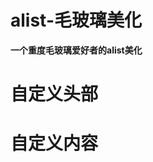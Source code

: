 # alist-毛玻璃美化
一个重度毛玻璃爱好者的alist美化
# 自定义头部
<meta charset="UTF-8">
<meta name="viewport" content="width=device-width, initial-scale=1.0">
<meta name="description" content="网站描述">
<meta name="keywords" content="网站关键词">
<meta name="robots" content="index, follow">
<meta property="og:site_name" content="网站名称">
<meta property="og:image" content="网站logoURL">
<!--Alist V3建议添加的，已经默认添加了，如果你的没有建议加上-->  
<script src="https://polyfill.alicdn.com/v3/polyfill.min.js?features=String.prototype.replaceAll"></script>
<!-- 引入图标-->
<link rel="stylesheet" href="https://cdn.bootcdn.net/ajax/libs/font-awesome/4.7.0/css/font-awesome.min.css">
<style>
  /*去掉底部*/
  .footer {
    display: none !important;
  }
  /*白天背景图*/
  .hope-ui-light {
    background-image: url("背景图url") !important;
    background-repeat: no-repeat;
    background-size: cover;
    background-attachment: fixed;
    background-position-x: center;
  }
  /*夜间背景图*/
  .hope-ui-dark {
    background-image: url("背景url") !important;
    background-repeat: no-repeat;
    background-size: cover;
    background-attachment: fixed;
    background-position-x: center;
  }
  /*主列表白天模式优化*/
  .obj-box.hope-stack.hope-c-dhzjXW.hope-c-PJLV.hope-c-PJLV-igScBhH-css {
    background-color: rgb(255 255 255 / 10%)!important;
    backdrop-filter: blur(10px)!important;
  }
  /*主列表夜间模式优化*/
  .obj-box.hope-stack.hope-c-dhzjXW.hope-c-PJLV.hope-c-PJLV-iigjoxS-css {
    background-color: rgb(255 255 255 / 10%)!important;
    backdrop-filter: blur(10px)!important;
  }
  /*readme白天模式优化*/
  .hope-c-PJLV.hope-c-PJLV-ikSuVsl-css {
    background-color: rgb(255 255 255 / 10%)!important;
    backdrop-filter: blur(10px)!important;    
  }
  /*readme夜间模式优化*/
  .hope-c-PJLV.hope-c-PJLV-iiuDLME-css {
    background-color: rgb(255 255 255 / 10%)!important;
    backdrop-filter: blur(10px)!important;
  }
  /*顶部右上角切换按钮优化*/
  .hope-ui-light .hope-c-ivMHWx-hZistB-cv.hope-icon-button {
    background-color: rgb(255 255 255 / 10%)!important;
    backdrop-filter: blur(10px)!important;
  }
  .hope-ui-dark .hope-c-ivMHWx-hZistB-cv.hope-icon-button {
    background-color: rgb(255 255 255 / 10%)!important;
    backdrop-filter: blur(10px)!important;
  }
  /*右下角侧边栏按钮优化*/
  .hope-ui-light .hope-c-PJLV-ijgzmFG-css {
    background-color: rgb(255 255 255 / 10%)!important;
    backdrop-filter: blur(10px)!important;
  }
  .hope-ui-dark .hope-c-PJLV-ijgzmFG-css {
    background-color: rgb(255 255 255 / 10%)!important;
    backdrop-filter: blur(10px)!important;
  }
  /*白天模式代码块优化*/
  .hope-ui-light pre {
   background-color: rgb(255 255 255 / 10%)!important;
    backdrop-filter: blur(10px)!important;
  }
  /*夜间模式代码块优化*/
  .hope-ui-dark pre {
    background-color: rgb(255 255 255 / 10%)!important;
    backdrop-filter: blur(10px)!important;
  }
  /*左侧侧边栏目录优化*/
  /*白天模式*/
  .hope-ui-light .hope-c-PJLV-ieGWMbI-css {
    background-color: rgb(255 255 255 / 10%)!important;
    backdrop-filter: blur(10px)!important;
  }
  /*夜间模式*/
  .hope-ui-dark .hope-c-PJLV-ieGWMbI-css {
    background-color: rgb(255 255 255 / 10%)!important;
    backdrop-filter: blur(10px)!important;
  } 
  /* 返回顶部 */
  .hope-c-PJLV-ihVEsOa-css {
    background-color: rgb(255 255 255 / 10%)!important;
    backdrop-filter: blur(10px)!important;
    padding: var(--hope-space-1)!important;
  }
  .hope-ui-dark .hope-c-PJLV-ihVEsOa-css {
    background-color: rgb(255 255 255 / 10%)!important;
    backdrop-filter: blur(10px)!important;
    padding: var(--hope-space-1)!important;
}
  /*顶部*/
  #root > .header {
    background: rgba(255, 255, 255, 0);
  }
  /*导航条优化*/
  /*白天模式*/
  .hope-ui-light .body > .nav {
    background-color: rgb(255 255 255 / 10%)!important;
    backdrop-filter: blur(10px)!important;
    padding: var(--hope-space-1)!important;
    border-radius: var(--hope-radii-xl);
  }
  /*夜间模式*/
  .hope-ui-dark .body > .nav {
    background-color: rgb(255 255 255 / 10%)!important;
    backdrop-filter: blur(10px)!important;
    padding: var(--hope-space-1)!important;
    border-radius: var(--hope-radii-xl);
  }
  /*隐藏导航条遮罩*/
  .body > .nav::after {
    display: none;
  }
/* markdown链接优化 */
.markdown-body a {
    color: #06caeb!important;
    text-decoration: none;
}
/* 字体优化 */
* {
  font-weight: bold;
}
/*白天模式 搜索优化*/
.hope-ui-light .hope-c-PJLV-iiBaxsN-css{
   background-color: rgba(255,255,255,0.2)!important;
   backdrop-filter: blur(10px)!important;
}
  
/*白天模式 搜索栏优化*/
.hope-ui-light .hope-c-kvTTWD-hYRNAb-variant-filled{
   background-color: rgba(255,255,255,0.2)!important;
   backdrop-filter: blur(10px)!important;
}

/*白天模式 搜索优化*/
.hope-ui-light .hope-c-PJLV-ikEIIxw-css{
   background-color: rgba(255,255,255,0.2)!important;
   backdrop-filter: blur(10px)!important;
   padding: var(--hope-space-1)!important;
}

/*夜间模式搜索优化*/
.hope-ui-dark .hope-c-PJLV-iiBaxsN-css{
    background-color: rgb(255 255 255 / 10%)!important;
    backdrop-filter: blur(10px)!important;
}

/*夜间模式搜索栏优化*/
.hope-ui-dark .hope-c-kvTTWD-hYRNAb-variant-filled{
    background-color: rgb(255 255 255 / 10%)!important;
    backdrop-filter: blur(10px)!important;
}

/*夜间模式 搜索按钮优化*/
.hope-ui-dark .hope-c-PJLV-ikEIIxw-css{
    background-color: rgb(255 255 255 / 10%)!important;
    backdrop-filter: blur(10px)!important;
    padding: var(--hope-space-1)!important;
}
/* 工具栏优化 */
.hope-c-iPJpIL-bVSmjq-size-xs {
    max-width: var(--hope-sizes-xs);
    background-color: rgb(255 255 255 / 10%)!important;
    backdrop-filter: blur(10px)!important;
}
/* 搜索美化 */
.hope-c-PJLV-ihYBJPK-css {
  display: none!important;
}
.hope-c-PJLV-ihsROON-css {
    background-color: rgb(255 255 255 / 10%)!important;
    backdrop-filter: blur(10px)!important;
}
/* 公告美化 */
.hope-c-PJLV-ikJQsXT-css {
    background-color: rgb(255 255 255 / 10%)!important;
    backdrop-filter: blur(10px)!important;
}
/* 优化 */
.hope-c-zbPwS {
    background-color: rgb(255 255 255 / 10%)!important;
    backdrop-filter: blur(10px)!important;
}
</style>

# 自定义内容
<!--延迟加载-->  
<!--如果要写自定义内容建议都加到这个延迟加载的范围内-->  
<div id="customize" style="display: none;">
    <div>
     <br />
        <center class="dibu">
            <div style=" line-height: 19px;font-size: 14pt;font-weight: bold;">
            </div>  

            <div style="font-size: 16px; font-weight: bold;">
                <span class="nav-item">
                    <a class="nav-link" href="https://t.me/xxx"
                        target="_blank">
                        <i class="fa fa-telegram" aria-hidden="true"></i>
                        点击前往TG群聊 |
                    </a>
                </span>
                <span class="nav-item">
                    <a class="nav-link" href="xxxurl" target="_blank">
                        <i class="fa fa-envelope-open" aria-hidden="true"></i>
                        邮箱 |
                    </a>
                </span>
                <span class="nav-item">
                    <a class="nav-link" href="/@manage" target="_blank">
                        <i class="fa fa-cog" aria-hidden="true"></i>
                        管理 |
                    </a>
                </span>
                <span class="nav-item">
                    <a class="nav-link" href="https://github.com/Xhofe/alist" target="_blank">
                        <i class="fa fa-github" aria-hidden="true">
</i>
                        Alist
                    </a>
                </span>
	<br />
     <span class="nav-item">
          <a class="nav-link" href="https://icp.gov.moe/?keyword=xxx" target="_blank">
             <i class="fa fa-heart" aria-hidden="true"></i>
                萌ICP备xxx号
                </a>
            <span/>
        <br />
       <p>本站已存活 <span id="days">0</span> 天</p>
        <script>
            // 获取网站启动日期
            const launchDate = new Date("2024-0x-0x"); // 替换为你的网站启动日期

            // 计算运行天数
            const now = new Date();
            const diffTime = now - launchDate;
            const diffDays = Math.floor(diffTime / (1000 * 60 * 60 * 24));

            // 显示运行天数
            document.getElementById("days").textContent = diffDays;
        </script>
</script>
<!--延迟加载范围到这里结束-->
</div>
<!--延迟加载配套使用JS-->
<script>
    let interval = setInterval(() => {
        if (document.querySelector(".footer")) {
            document.querySelector("#customize").style.display = "";
            clearInterval(interval);
        }
    }, 200);
</script>
</script>
